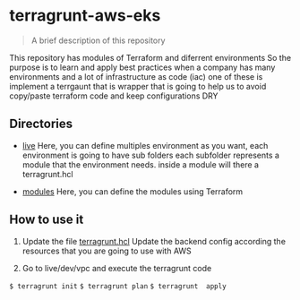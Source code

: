 # terragrunt-aws-eks


> A brief description of this repository

This repository has modules of Terraform and diferrent environments 
So the purpose is to learn and apply best practices when a company
has many environments and a lot of infrastructure as code (iac)
one of these is implement a terrgaunt that is wrapper that is going to help 
us to avoid copy/paste terraform code and keep configurations DRY

## Directories

- [live](live)  Here, you can define multiples environment as you want, each environment is going to have sub folders
                each subfolder represents a module that the environment needs.
                inside a module will there a terragrunt.hcl

- [modules](modules) Here, you can define the modules using Terraform



## How to use it

1. Update the file [terragrunt.hcl](live/terragrunt.hcl)
   Update the backend config according the resources that you are going to use with AWS

2. Go to live/dev/vpc and execute the terragrunt code

 ` $ terragrunt init `
 ` $ terragrunt plan `
 ` $ terragrunt  apply `
